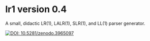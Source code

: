 # lr1 version 0.4
A small, didactic LR(1), LALR(1), SLR(1), and LL(1) parser generator.

[![DOI: 10.5281/zenodo.3965097](https://zenodo.org/badge/DOI/10.5281/zenodo.3965097.svg)](https://doi.org/10.5281/zenodo.3965097)
